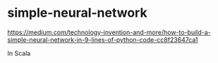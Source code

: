 # simple-neural-network

https://medium.com/technology-invention-and-more/how-to-build-a-simple-neural-network-in-9-lines-of-python-code-cc8f23647ca1

In Scala
